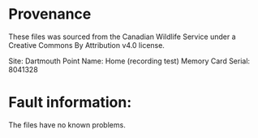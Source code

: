 # Provenance

These files was sourced from the Canadian Wildlife Service under a
Creative Commons By Attribution v4.0 license.

Site: Dartmouth
Point Name: Home (recording test)
Memory Card Serial: 8041328

# Fault information:

The files have no known problems.